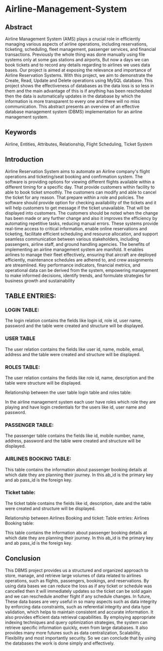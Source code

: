 # Airline-Management-System
## Abstract
Airline Management System (AMS) plays a crucial role in efficiently managing various aspects of airline operations, including reservations, ticketing, scheduling, fleet management, passenger services, and financial transactions. Previously the whole thing was done manually using file systems only at some gas stations and airports, But now a days we can book tickets and to record any details regarding to airlines we uses data bases. Our project is aimed at exposing the relevance and importance of Airline Reservation Systems. With this project, we aim to demonstrate the Create, Read, Update and Delete operations using MySQL database. This project shows the effectiveness of databases as the data loss is so less in them and the main advantage of this is if anything has been rescheduled then the data is automatically updates in the database by which the information is more transparent to every one and there will no miss communication. This abstract presents an overview of an effective database management system (DBMS) implementation for an airline management system.

## Keywords 
Airline, Entities, Attributes, Relationship, Flight Scheduling, Ticket System

## Introduction
Airline Reservation System aims to automate an Airline company's flight operations and ticketing/seat booking and confirmation system. The software is providing options for viewing different flights available within a different timing for a specific day. That provide customers within facility to able to book ticket smoothly. The customers can modify and able to cancel the ticket for any reason. That prepare within a role and policies. The software should provide option for checking availability of the tickets and it will help customers to get message if the ticket unavailable. That will be displayed into customers. The customers should be noted when the change has been made or any further change and also it improves the efficiency by automating repetitive tasks, reducing manual errors. These systems provide real-time access to critical information, enable online reservations and ticketing, facilitate efficient scheduling and resource allocation, and support seamless communication between various stakeholders, including passengers, airline staff, and ground handling agencies. The benefits of implementing an airline management system are manifold. It enables airlines to manage their fleet effectively, ensuring that aircraft are deployed efficiently, maintenance schedules are adhered to, and crew assignments are streamlined. Key performance indicators, financial metrics, and operational data can be derived from the system, empowering management to make informed decisions, identify trends, and formulate strategies for business growth and sustainability

## TABLE ENTRIES:
### LOGIN TABLE:

The login relation contains the fields like login id, role id, user name, password and the table were created and structure will be displayed.

### USER TABLE

The user relation contains the fields like user id, name, mobile, email, address and the table were created and structure will be displayed.

### ROLES TABLE:

The user relation contains the fields like role id, name, description and the table were structure will be displayed.

Relationship between the user table login table and roles table:

In the airline management system each user have roles which role they are playing and have login credentials for the users like id, user name and password.

### PASSENGER TABLE:
The passenger table contains the fields like id, mobile number, name, address, password and the table were created and structure will be displayed.

### AIRLINES BOOKING TABLE:

This table contains the information about passenger booking details at which date they are planning their journey. In this ab_id is the primary key and ab pass_id is the foreign key.

### Ticket table:

The ticket table contains the fields like id, description, date and the table were created and structure will be displayed.

Relationship between Airlines Booking and ticket:
Table entries:
Airlines Booking table:

This table contains the information about passenger booking details at which date they are planning their journey. In this ab_id is the primary key and ab pass_id is the foreign key.

## Conclusion
This DBMS project provides us a structured and organized approach to store, manage, and retrieve large volumes of data related to airlines operations, such as flights, passengers, bookings, and reservations. By using data bases we can reduce the loss as if any ticket or schedule was cancelled then it will immediately updates so the ticket can be sold again and we can reschedule another flight if any schedule changes. In future, These data bases are very useful in so many aspects such as data integrity by enforcing data constraints, such as referential integrity and data type validation, which helps to maintain consistent and accurate information. It also provides efficient data retrieval capabilities. By employing appropriate indexing techniques and query optimization strategies, the system can retrieve specific information quickly, even from large databases. It also provides many more futures such as data centralization, Scalability, Flexibility and most importantly security. So we can conclude that by using the databases the work is done simply and effectively.
